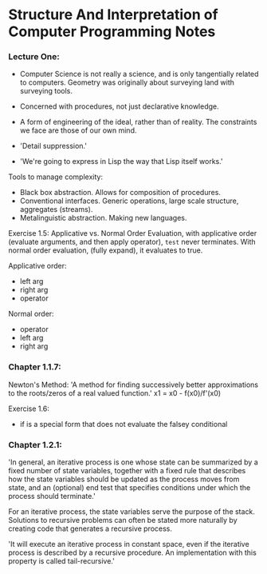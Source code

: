 # Structure And Interpretation of Computer Programming Notes

### Lecture One:

- Computer Science is not really a science, and is only tangentially related to
  computers.  Geometry was originally about surveying land with surveying tools.

- Concerned with procedures, not just declarative knowledge.

- A form of engineering of the ideal, rather than of reality.  The constraints
  we face are those of our own mind.

- 'Detail suppression.'

- 'We're going to express in Lisp the way that Lisp itself works.'

Tools to manage complexity:
- Black box abstraction.  Allows for composition of procedures.
- Conventional interfaces.  Generic operations, large scale structure,
  aggregates (streams).
- Metalinguistic abstraction.  Making new languages.

Exercise 1.5:
Applicative vs. Normal Order Evaluation, with applicative order (evaluate
arguments, and then apply operator), `test` never terminates.  With normal order
evaluation, (fully expand), it evaluates to true.

Applicative order:
- left arg
- right arg
- operator

Normal order:
- operator
- left arg
- right arg

### Chapter 1.1.7:

Newton's Method:
'A method for finding successively better approximations to the roots/zeros of a
real valued function.'  x1 = x0 - f(x0)/f'(x0)

Exercise 1.6:
- if is a special form that does not evaluate the falsey conditional

### Chapter 1.2.1:
    
'In general, an iterative process is one whose state can be summarized by a
fixed number of state variables, together with a fixed rule that describes how
the state variables should be updated as the process moves from state, and an
(optional) end test that specifies conditions under which the process should
terminate.'

For an iterative process, the state variables serve the purpose of the stack.
Solutions to recursive problems can often be stated more naturally by creating
code that generates a recursive process.

'It will execute an iterative process in constant space, even if the iterative
process is described by a recursive procedure.  An implementation with this
property is called tail-recursive.'
